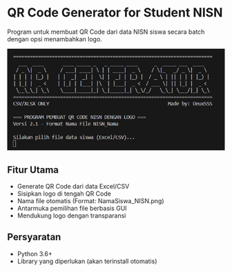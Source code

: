 # QR Code Generator for Student NISN

Program untuk membuat QR Code dari data NISN siswa secara batch dengan opsi menambahkan logo.

![Program Demo](https://github.com/DeuxSSS/QrBatch-Generator/blob/745e0335a96a5685a2672a46218c648cb00c0dea/image.png)

## Fitur Utama
- Generate QR Code dari data Excel/CSV
- Sisipkan logo di tengah QR Code
- Nama file otomatis (Format: NamaSiswa_NISN.png)
- Antarmuka pemilihan file berbasis GUI
- Mendukung logo dengan transparansi

## Persyaratan
- Python 3.6+
- Library yang diperlukan (akan terinstall otomatis)
